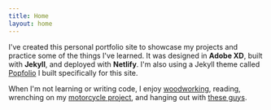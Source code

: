 ```yaml
---
title: Home
layout: home
---
```


I've created this personal portfolio site to showcase my projects and practice some of the things I've learned. It was designed in **Adobe XD**, built with **Jekyll**, and deployed with **Netlify**. I'm also using a Jekyll theme called [Popfolio](#) I built specifically for this site.

When I'm not learning or writing code, I enjoy [woodworking](#), reading, wrenching on my [motorcycle project](#), and hanging out with [these guys](#).
